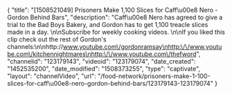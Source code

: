 {
    "title": "[1508521049] Prisoners Make 1,100 Slices for Caff\u00e8 Nero - Gordon Behind Bars",
    "description": "Caff\u00e8 Nero has agreed to give a trial to the Bad Boys Bakery, and Gordon has to get 1,100 treacle slices made in a day. \n\nSubscribe for weekly cooking videos. \n\nIf you liked this clip check out the rest of Gordon's channels:\n\nhttp:\/\/www.youtube.com\/gordonramsay\nhttp:\/\/www.youtube.com\/kitchennightmares\nhttp:\/\/www.youtube.com\/thefword",
    "channelid": "123179143",
    "videoid": "123179074",
    "date_created": "1452535200",
    "date_modified": "1508373255",
    "type": "captivate",
    "layout": "channelVideo",
    "url": "\/food-network\/prisoners-make-1-100-slices-for-caff\u00e8-nero-gordon-behind-bars\/123179143-123179074"
}